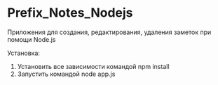 # Prefix_Notes_Nodejs
Приложения для создания, редактирования, удаления заметок при помощи Node.js

Установка:

1) Установить все зависимости командой npm install
2) Запустить командой node app.js
